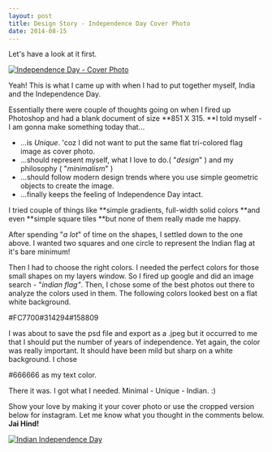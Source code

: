 ```yaml
---
layout: post
title: Design Story - Independence Day Cover Photo
date: 2014-08-15
---
```


Let's have a look at it first.

[![Independence Day - Cover Photo](../assets/images/2014/08/india.avif)](../assets/images/2014/08/india.avif)

Yeah! This is what I came up with when I had to put together myself, India and the Independence Day.

Essentially there were couple of thoughts going on when I fired up Photoshop and had a blank document of size **851 X 315. **I told myself - I am gonna make something today that...

- ...is _Unique_. 'coz I did not want to put the same flat tri-colored flag image as cover photo.
- ...should represent myself, what I love to do.( "_design_" ) and my philosophy ( "_minimalism_" )
- ...should follow modern design trends where you use simple geometric objects to create the image.
- ...finally keeps the feeling of Independence Day intact.

I tried couple of things like **simple gradients, full-width solid colors **and even **simple square tiles **but none of them really made me happy.

After spending "_a lot_" of time on the shapes, I settled down to the one above. I wanted two squares and one circle to represent the Indian flag at it's bare minimum!

Then I had to choose the right colors. I needed the perfect colors for those small shapes on my layers window. So I fired up google and did an image search - "_indian flag"_. Then, I chose some of the best photos out there to analyze the colors used in them. The following colors looked best on a flat white background.

<span class="color-patch saffron">#FC7700</span><span class="color-patch blue">#314294</span><span class="color-patch green">#158809</span>

I was about to save the psd file and export as a .jpeg but it occurred to me that I should put the number of years of independence. Yet again, the color was really important. It should have been mild but sharp on a white background. I chose

<span class="color-patch gray">#666666</span> as my text color.

There it was. I got what I needed. Minimal - Unique - Indian. :)

Show your love by making it your cover photo or use the cropped version below for instagram. Let me know what you thought in the comments below. **Jai Hind!**

[![Indian Independence Day](../assets/images/2014/08/india_square.avif)](../assets/images/2014/08/india_square.avif)
